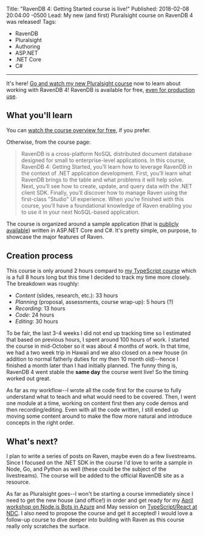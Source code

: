 Title: "RavenDB 4: Getting Started course is live!"
Published: 2018-02-08 20:04:00 -0500
Lead: My new (and first) Pluralsight course on RavenDB 4 was released!
Tags:
- RavenDB
- Pluralsight
- Authoring
- ASP.NET
- .NET Core
- C#
---

It's here! [Go and watch my new Pluralsight course](http://bit.ly/learnravendb4) now to learn about working with RavenDB 4! RavenDB is available for free, [even for production use](https://ravendb.net/download).

## What you'll learn

You can [watch the course overview for free](https://app.pluralsight.com/player?name=8b3d5a8b-83e2-4b63-883a-906cac0f705c&mode=live&clip=0&course=ravendb-4-getting-started&author=kamran-ayub), if you prefer.

Otherwise, from the course page:

> RavenDB is a cross-platform NoSQL distributed document database designed for small to enterprise-level applications. In this course, RavenDB 4: Getting Started, you’ll learn how to leverage RavenDB in the context of .NET application development. First, you’ll learn what RavenDB brings to the table and what problems it will help solve. Next, you’ll see how to create, update, and query data with the .NET client SDK. Finally, you’ll discover how to manage Raven using the first-class "Studio" UI experience. When you’re finished with this course, you’ll have a foundational knowledge of Raven enabling you to use it in your next NoSQL-based application.

The course is organized around a sample application (that is [publicly available](https://github.com/kamranayub/pluralsight-ravendb-4-getting-started)) written in ASP.NET Core and C#. It's pretty simple, on purpose, to showcase the major features of Raven. 

## Creation process

This course is only around 2 hours compard to [my TypeScript course](https://www.packtpub.com/application-development/introduction-typescript-video) which is a full 8 hours long but this time I decided to track my time more closely. The breakdown was roughly:

- *Content* (slides, research, etc.): 33 hours
- *Planning* (proposal, assessments, course wrap-up): 5 hours (?)
- *Recording*: 13 hours
- *Code*: 24 hours
- *Editing*: 30 hours

To be fair, the last 3-4 weeks I did not end up tracking time so I estimated that based on previous hours, I spent around 100 hours of work. I started the course in mid-October so it was about 4 months of work. In that time, we had a two week trip in Hawaii and we also closed on a new house (in addition to normal fatherly duties for my then 10 month old)--hence I finished a month later than I had initially planned. The funny thing is, RavenDB 4 went stable the **same day** the course went live! So the timing worked out great.

As far as my workflow--I wrote all the code first for the course to fully understand what to teach and what would need to be covered. Then, I went one module at a time, working on content first then any code demos and then recording/editing. Even with all the code written, I still ended up moving some content around to make the flow more natural and introduce concepts in the right order.

## What's next?

I plan to write a series of posts on Raven, maybe even do a few livestreams. Since I focused on the .NET SDK in the course I'd love to write a sample in Node, Go, and Python as well (these could be the subject of the livestreams). The course will be added to the official RavenDB site as a resource.

As far as Pluralsight goes--I won't be starting a course immediately since I need to get the new house (and office!) in order and get ready for my [April workshop on Node.js Bots in Azure](https://kamranicus.com/posts/2017-12-18-workshop-bots-javascript-node-minnewebcon) and May session on [TypeScript/React at NDC](https://kamranicus.com/posts/2018-01-31-ndc-minnesota-react-typescript-talk). I also need to propose the course and get it accepted! I would love a follow-up course to dive deeper into building with Raven as this course really only scratches the surface.